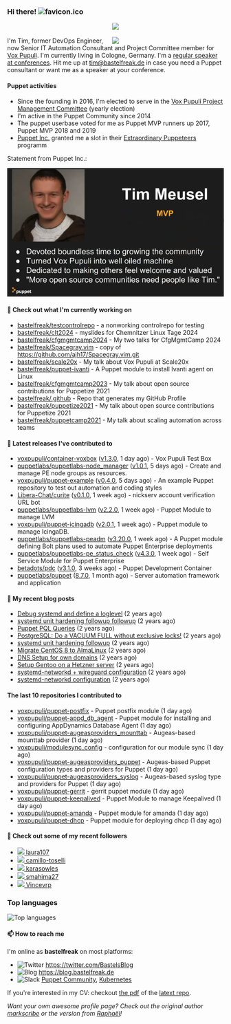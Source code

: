 ### Hi there! ![favicon.ico](https://raw.githubusercontent.com/bastelfreak/bastelfreak/master/favicon.ico)

<p align="center">
  <a href="https://github.com/ryo-ma/github-profile-trophy"><img src="https://github-profile-trophy.vercel.app/?username=bastelfreak&theme=darkhub&margin-w=15&margin-h=15&no-frame=true&column=5"/></a>
</p>

<img align="right" src="https://avatars.githubusercontent.com/bastelfreak" width="260">

I'm Tim, former DevOps Engineer, now Senior IT Automation Consultant and Project
Committee member for [Vox Pupuli](https://voxpupuli.org).
I'm currently living in Cologne, Germany. I'm a
[regular speaker at conferences](https://github.com/bastelfreak/talks#collection-of-talks-proposals-and-related-stuff).
Hit me up at [tim@bastelfreak.de](mailto:tim@bastelfeak.de) in case you need a
Puppet consultant or want me as a speaker at your conference.

#### Puppet activities

* Since the founding in 2016, I'm elected to serve in the [Vox Pupuli Project Management Committee](https://voxpupuli.org/blog/2016/10/12/pmc-election-results/) (yearly election)
* I'm active in the Puppet Community since 2014
* The puppet userbase voted for me as Puppet MVP runners up 2017, Puppet MVP 2018 and 2019
* [Puppet Inc.](https://puppet.com) granted me a slot in their [Extraordinary Puppeteers](https://puppet-champions.github.io/profiles.html) programm

Statement from Puppet Inc.:

![mvp statement](https://raw.githubusercontent.com/bastelfreak/bastelfreak/master/MVP.png)

#### 🌱 Check out what I'm currently working on


- [bastelfreak/testcontrolrepo](https://github.com/bastelfreak/testcontrolrepo) - a nonworking controlrepo for testing
- [bastelfreak/clt2024](https://github.com/bastelfreak/clt2024) - myslides for Chemnitzer Linux Tage 2024
- [bastelfreak/cfgmgmtcamp2024](https://github.com/bastelfreak/cfgmgmtcamp2024) - My two talks for CfgMgmtCamp 2024
- [bastelfreak/Spacegray.vim](https://github.com/bastelfreak/Spacegray.vim) - copy of https://github.com/ajh17/Spacegray.vim.git
- [bastelfreak/scale20x](https://github.com/bastelfreak/scale20x) - My talk about Vox Pupuli at Scale20x
- [bastelfreak/puppet-ivanti](https://github.com/bastelfreak/puppet-ivanti) - A Puppet module to install Ivanti agent on Linux
- [bastelfreak/cfgmgmtcamp2023](https://github.com/bastelfreak/cfgmgmtcamp2023) - My talk about open source contributions for Puppetize 2021
- [bastelfreak/.github](https://github.com/bastelfreak/.github) - Repo that generates my GitHub Profile
- [bastelfreak/puppetize2021](https://github.com/bastelfreak/puppetize2021) - My talk about open source contributions for Puppetize 2021
- [bastelfreak/puppetcamp2021](https://github.com/bastelfreak/puppetcamp2021) - My talk about scaling automation across teams

#### 🔭 Latest releases I've contributed to


- [voxpupuli/container-voxbox](https://github.com/voxpupuli/container-voxbox) ([v1.3.0](https://github.com/voxpupuli/container-voxbox/releases/tag/v1.3.0), 1 day ago) - Vox Pupuli Test Box
- [puppetlabs/puppetlabs-node_manager](https://github.com/puppetlabs/puppetlabs-node_manager) ([v1.0.1](https://github.com/puppetlabs/puppetlabs-node_manager/releases/tag/v1.0.1), 5 days ago) - Create and manage PE node groups as resources.
- [voxpupuli/puppet-example](https://github.com/voxpupuli/puppet-example) ([v0.4.0](https://github.com/voxpupuli/puppet-example/releases/tag/v0.4.0), 5 days ago) - An example Puppet repository to test out automation and coding styles
- [Libera-Chat/curite](https://github.com/Libera-Chat/curite) ([v0.1.0](https://github.com/Libera-Chat/curite/releases/tag/v0.1.0), 1 week ago) - nickserv account verification URL bot
- [puppetlabs/puppetlabs-lvm](https://github.com/puppetlabs/puppetlabs-lvm) ([v2.2.0](https://github.com/puppetlabs/puppetlabs-lvm/releases/tag/v2.2.0), 1 week ago) - Puppet Module to manage LVM
- [voxpupuli/puppet-icingadb](https://github.com/voxpupuli/puppet-icingadb) ([v2.0.1](https://github.com/voxpupuli/puppet-icingadb/releases/tag/v2.0.1), 1 week ago) - Puppet module to manage IcingaDB.
- [puppetlabs/puppetlabs-peadm](https://github.com/puppetlabs/puppetlabs-peadm) ([v3.20.0](https://github.com/puppetlabs/puppetlabs-peadm/releases/tag/v3.20.0), 1 week ago) - A Puppet module defining Bolt plans used to automate Puppet Enterprise deployments
- [puppetlabs/puppetlabs-pe_status_check](https://github.com/puppetlabs/puppetlabs-pe_status_check) ([v4.3.0](https://github.com/puppetlabs/puppetlabs-pe_status_check/releases/tag/v4.3.0), 1 week ago) - Self Service Module for Puppet Enterprise
- [betadots/pdc](https://github.com/betadots/pdc) ([v3.1.0](https://github.com/betadots/pdc/releases/tag/v3.1.0), 3 weeks ago) - Puppet Development Container
- [puppetlabs/puppet](https://github.com/puppetlabs/puppet) ([8.7.0](https://github.com/puppetlabs/puppet/releases/tag/8.7.0), 1 month ago) - Server automation framework and application

#### 📜 My recent blog posts


- [Debug systemd and define a loglevel](https://blog.bastelfreak.de/2022/02/debug-systemd-and-define-a-loglevel/) (2 years ago)
- [systemd unit hardening followup followup](https://blog.bastelfreak.de/2022/01/systemd-unit-hardening-followup-followup/) (2 years ago)
- [Puppet PQL Queries](https://blog.bastelfreak.de/2022/01/puppet-pql-queries/) (2 years ago)
- [PostgreSQL: Do a VACUUM FULL without exclusive locks!](https://blog.bastelfreak.de/2022/01/postgresql-do-a-vacuum-full-without-exclusive-locks/) (2 years ago)
- [systemd unit hardening followup](https://blog.bastelfreak.de/2022/01/systemd-unit-hardening-followup/) (2 years ago)
- [Migrate CentOS 8 to AlmaLinux](https://blog.bastelfreak.de/2022/01/migrate-centos-8-to-almalinux/) (2 years ago)
- [DNS Setup for own domains](https://blog.bastelfreak.de/2022/01/dns-setup-for-own-domains/) (2 years ago)
- [Setup Gentoo on a Hetzner server](https://blog.bastelfreak.de/2022/01/setup-gentoo-on-a-hetzner-server/) (2 years ago)
- [systemd-networkd &#43; wireguard configuration](https://blog.bastelfreak.de/2022/01/systemd-networkd-wireguard-configuration/) (2 years ago)
- [systemd-networkd configuration](https://blog.bastelfreak.de/2022/01/systemd-networkd-configuration/) (2 years ago)

#### The last 10 repositories I contributed to


- [voxpupuli/puppet-postfix](https://github.com/voxpupuli/puppet-postfix) - Puppet postfix module (1 day ago)
- [voxpupuli/puppet-appd_db_agent](https://github.com/voxpupuli/puppet-appd_db_agent) - Puppet module for installing and configuring AppDynamics Database Agent (1 day ago)
- [voxpupuli/puppet-augeasproviders_mounttab](https://github.com/voxpupuli/puppet-augeasproviders_mounttab) - Augeas-based mounttab provider (1 day ago)
- [voxpupuli/modulesync_config](https://github.com/voxpupuli/modulesync_config) - configuration for our module sync (1 day ago)
- [voxpupuli/puppet-augeasproviders_puppet](https://github.com/voxpupuli/puppet-augeasproviders_puppet) - Augeas-based Puppet configuration types and providers for Puppet  (1 day ago)
- [voxpupuli/puppet-augeasproviders_syslog](https://github.com/voxpupuli/puppet-augeasproviders_syslog) - Augeas-based syslog type and providers for Puppet (1 day ago)
- [voxpupuli/puppet-gerrit](https://github.com/voxpupuli/puppet-gerrit) - gerrit puppet module (1 day ago)
- [voxpupuli/puppet-keepalived](https://github.com/voxpupuli/puppet-keepalived) - Puppet Module to manage Keepalived (1 day ago)
- [voxpupuli/puppet-amanda](https://github.com/voxpupuli/puppet-amanda) - Puppet module for amanda (1 day ago)
- [voxpupuli/puppet-dhcp](https://github.com/voxpupuli/puppet-dhcp) - Puppet module for deploying dhcp (1 day ago)

#### 👥 Check out some of my recent followers


- [<img src="https://avatars.githubusercontent.com/u/156711189?u=9b9925c5b1a132b6999132405caf05f519a36bf7&amp;v=4" height="20"/> laura107](https://github.com/laura107)
- [<img src="https://avatars.githubusercontent.com/u/18188907?u=52a69ab075e8c7bff61fd95ffb7186f2c2cbe9e1&amp;v=4" height="20"/> camillo-toselli](https://github.com/camillo-toselli)
- [<img src="https://avatars.githubusercontent.com/u/66702800?u=e0725d237081b8e21433e5404921f322882e327d&amp;v=4" height="20"/> karasowles](https://github.com/karasowles)
- [<img src="https://avatars.githubusercontent.com/u/105724608?u=f681a25c1d4d803130b39693cd1fc4662fdaf44d&amp;v=4" height="20"/> smahima27](https://github.com/smahima27)
- [<img src="https://avatars.githubusercontent.com/u/13933712?u=a470738534c0d41e22161a07fbbf933de698729a&amp;v=4" height="20"/> Vincevrp](https://github.com/Vincevrp)

### Top languages

![Top languages](https://github-readme-stats.vercel.app/api/top-langs/?username=bastelfreak&hide_title=true)

#### 📫 How to reach me

I'm online as **bastelfreak** on most platforms:

- <img src="https://raw.githubusercontent.com/FortAwesome/Font-Awesome/master/svgs/brands/twitter.svg" width="20" alt="Twitter" /> https://twitter.com/BastelsBlog
- <img src="https://raw.githubusercontent.com/FortAwesome/Font-Awesome/master/svgs/brands/wordpress.svg" width="20" alt="Blog" /> https://blog.bastelfreak.de
- <img src="https://raw.githubusercontent.com/FortAwesome/Font-Awesome/master/svgs/brands/slack.svg" width="20" alt="Slack" /> [Puppet Community](https://slack.puppet.com/), [Kubernetes](https://slack.k8s.io/)

If you're interested in my CV: checkout [the pdf](https://github.com/bastelfreak/cv/raw/master/content-en.pdf) of the [latext repo](https://github.com/bastelfreak/cv#readme).

*Want your own awesome profile page? Check out the original author [markscribe](https://github.com/muesli/markscribe) or the version from [Raphaël](https://github.com/raphink/raphink#hi-there-)!*
